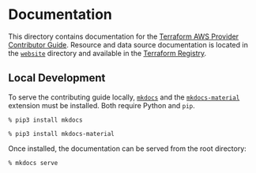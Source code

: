 # Documentation

This directory contains documentation for the [Terraform AWS Provider Contributor Guide](https://hashicorp.github.io/terraform-provider-aws/). Resource and data source documentation is located in the [`website`](../website/) directory and available in the [Terraform Registry](https://registry.terraform.io/providers/hashicorp/aws/latest/docs).

## Local Development

To serve the contributing guide locally, [`mkdocs`](https://www.mkdocs.org/user-guide/installation/) and the [`mkdocs-material`](https://github.com/squidfunk/mkdocs-material#quick-start) extension must be installed. Both require Python and `pip`.

```console
% pip3 install mkdocs
```

```console
% pip3 install mkdocs-material
```

Once installed, the documentation can be served from the root directory:

```console
% mkdocs serve
```
